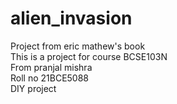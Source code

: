 # alien_invasion
Project from eric mathew's book <br />
This is a project for course BCSE103N <br />
From pranjal mishra <br />
Roll no 21BCE5088 <br />
DIY project 
